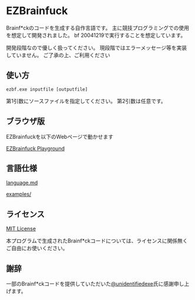 # EZBrainfuck
Brainf*ckのコードを生成する自作言語です。
主に競技プログラミングでの使用を想定して開発されました。
bf 20041219で実行することを想定しています。

開発段階なので優しく扱ってください。
現段階ではエラーメッセージ等を実装していません。
ご了承の上、ご利用ください

## 使い方
```
ezbf.exe inputfile [outputfile]
```
第1引数にソースファイルを指定してください。
第2引数は任意です。

## ブラウザ版
EZBrainfuckを以下のWebページで動かせます

[EZBrainfuck Playground](https://koikotya.github.io/EZBf_Playground/)

## 言語仕様
[language.md](./language.md)

[examples/](./examples)

## ライセンス

[MIT License](./LICENSE)

本プログラムで生成されたBrainf*ckコードについては、ライセンスに関係無くご自由にお使いください。

## 謝辞

一部のBrainf*ckコードを提供していただいた[@unidentifiedexe](https://github.com/unidentifiedexe)氏に感謝申し上げます。